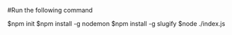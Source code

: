 #Run the following command

$npm init
$npm install -g nodemon
$npm install -g slugify
$node ./index.js